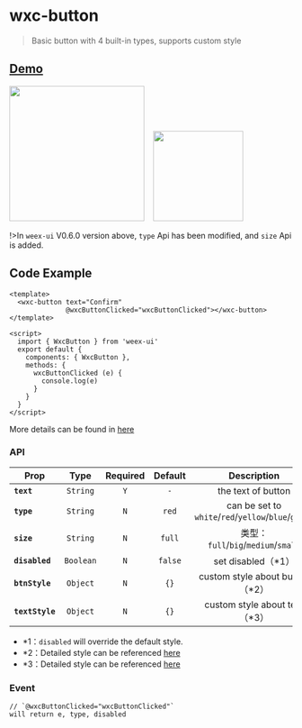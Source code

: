 # wxc-button

> Basic button with 4 built-in types, supports custom style

## [Demo](https://h5.m.taobao.com/trip/wx-detection-demo/button/index.html?_wx_tpl=https%3A%2F%2Fh5.m.taobao.com%2Ftrip%2Fwx-detection-demo%2Fbutton%2Findex.weex.js)

<img src="https://gw.alipayobjects.com/zos/rmsportal/lGbrTEnxmgxmNdgHJhbA.gif" width="240"/>&nbsp;&nbsp;&nbsp;&nbsp;<img src="https://img.alicdn.com/tfs/TB1b0tMhf6H8KJjy0FjXXaXepXa-200-200.png" width="160"/>

!>In `weex-ui` V0.6.0 version above, `type` Api  has been modified, and `size` Api is added.

## Code Example

```vue
<template>
  <wxc-button text="Confirm"
              @wxcButtonClicked="wxcButtonClicked"></wxc-button>
</template>

<script>
  import { WxcButton } from 'weex-ui'
  export default {
    components: { WxcButton },
    methods: {
      wxcButtonClicked (e) {
        console.log(e)
      }
    }
  }
</script>

```

More details can be found in [here](https://github.com/alibaba/weex-ui/blob/master/example/button/index.vue)

### API
| Prop | Type | Required | Default | Description |
| ---- |:----:|:---:|:-------:| :----------:|
| **`text`** | `String` | `Y` | `-` | the text of button |
| **`type`** | `String` | `N` | `red` | can be set to  `white`/`red`/`yellow`/`blue`/`green` |
| **`size`** | `String` | `N` | `full` | 类型：`full`/`big`/`medium`/`small` |
| **`disabled`** | `Boolean` | `N` | `false` | set disabled（*1） |
| **`btnStyle`** | `Object` | `N` | `{}` | custom style about button（*2） |
| **`textStyle`** | `Object` | `N` | `{}` | custom style about text （*3） |

- *1：`disabled` will override the default style.
- *2：Detailed style can be referenced [here](https://github.com/alibaba/weex-ui/blob/master/packages/wxc-button/type.js)
- *3：Detailed style can be referenced [here](https://github.com/alibaba/weex-ui/blob/master/packages/wxc-button/type.js)

### Event
```
// `@wxcButtonClicked="wxcButtonClicked"`
will return e, type, disabled
```
